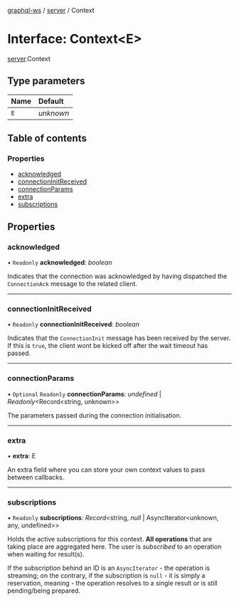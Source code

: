 [graphql-ws](../README.md) / [server](../modules/server.md) / Context

# Interface: Context<E\>

[server](../modules/server.md).Context

## Type parameters

Name | Default |
:------ | :------ |
`E` | *unknown* |

## Table of contents

### Properties

- [acknowledged](server.context.md#acknowledged)
- [connectionInitReceived](server.context.md#connectioninitreceived)
- [connectionParams](server.context.md#connectionparams)
- [extra](server.context.md#extra)
- [subscriptions](server.context.md#subscriptions)

## Properties

### acknowledged

• `Readonly` **acknowledged**: *boolean*

Indicates that the connection was acknowledged
by having dispatched the `ConnectionAck` message
to the related client.

___

### connectionInitReceived

• `Readonly` **connectionInitReceived**: *boolean*

Indicates that the `ConnectionInit` message
has been received by the server. If this is
`true`, the client wont be kicked off after
the wait timeout has passed.

___

### connectionParams

• `Optional` `Readonly` **connectionParams**: *undefined* \| *Readonly*<Record<string, unknown\>\>

The parameters passed during the connection initialisation.

___

### extra

• **extra**: E

An extra field where you can store your own context values
to pass between callbacks.

___

### subscriptions

• `Readonly` **subscriptions**: *Record*<string, *null* \| AsyncIterator<unknown, any, undefined\>\>

Holds the active subscriptions for this context. **All operations**
that are taking place are aggregated here. The user is _subscribed_
to an operation when waiting for result(s).

If the subscription behind an ID is an `AsyncIterator` - the operation
is streaming; on the contrary, if the subscription is `null` - it is simply
a reservation, meaning - the operation resolves to a single result or is still
pending/being prepared.
